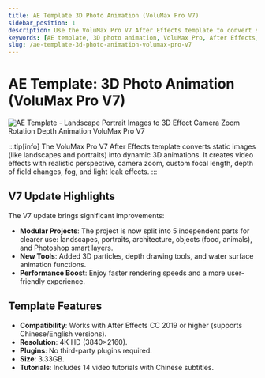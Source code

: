 ```yaml
---
title: AE Template 3D Photo Animation (VoluMax Pro V7)
sidebar_position: 1
description: Use the VoluMax Pro V7 After Effects template to convert static landscape and portrait images into dynamic 3D animations with camera zoom, rotation, and depth effects.
keywords: [AE template, 3D photo animation, VoluMax Pro, After Effects, Videohive, image to video, 3D effect]
slug: /ae-template-3d-photo-animation-volumax-pro-v7
---
```

<!--Above is Setting Part-generate depend on content meet Google Seo, you need to balance automation efficiency with Google’s core ranking factors—especially E-E-A-T (Experience, Expertise, Authoritativeness, Trustworthiness), -->

<!--First Part-This is Title -->
# AE Template: 3D Photo Animation (VoluMax Pro V7)

<!--Second Part-This is First Banner -->
![AE Template - Landscape Portrait Images to 3D Effect Camera Zoom Rotation Depth Animation VoluMax Pro V7](https://www.gfxcamp.com/wp-content/uploads/2021/01/VoluMax-V7.jpg)

:::tip[info]
The VoluMax Pro V7 After Effects template converts static images (like landscapes and portraits) into dynamic 3D animations. It creates video effects with realistic perspective, camera zoom, custom focal length, depth of field changes, fog, and light leak effects.
:::

## V7 Update Highlights

The V7 update brings significant improvements:

- **Modular Projects**: The project is now split into 5 independent parts for clearer use: landscapes, portraits, architecture, objects (food, animals), and Photoshop smart layers.
- **New Tools**: Added 3D particles, depth drawing tools, and water surface animation functions.
- **Performance Boost**: Enjoy faster rendering speeds and a more user-friendly experience.

## Template Features

- **Compatibility**: Works with After Effects CC 2019 or higher (supports Chinese/English versions).
- **Resolution**: 4K HD (3840×2160).
- **Plugins**: No third-party plugins required.
- **Size**: 3.33GB.
- **Tutorials**: Includes 14 video tutorials with Chinese subtitles.


